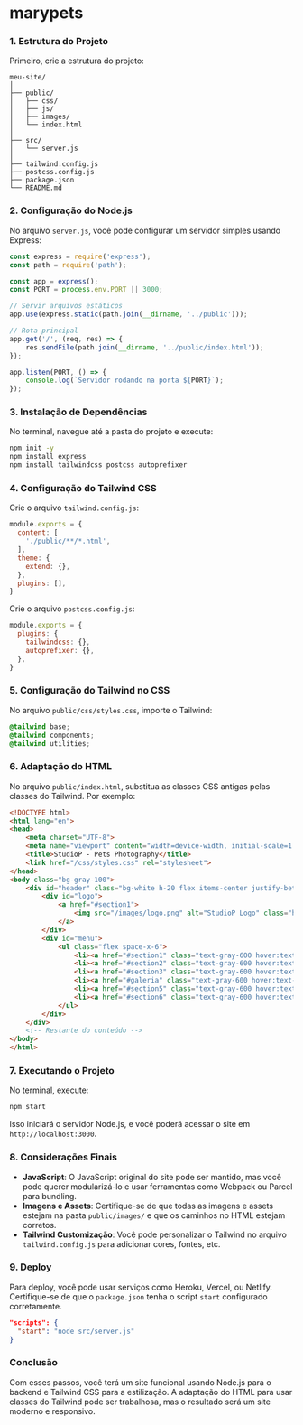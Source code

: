 # marypets


### 1. Estrutura do Projeto

Primeiro, crie a estrutura do projeto:

```
meu-site/
│
├── public/
│   ├── css/
│   ├── js/
│   ├── images/
│   └── index.html
│
├── src/
│   └── server.js
│
├── tailwind.config.js
├── postcss.config.js
├── package.json
└── README.md
```

### 2. Configuração do Node.js

No arquivo `server.js`, você pode configurar um servidor simples usando Express:

```javascript
const express = require('express');
const path = require('path');

const app = express();
const PORT = process.env.PORT || 3000;

// Servir arquivos estáticos
app.use(express.static(path.join(__dirname, '../public')));

// Rota principal
app.get('/', (req, res) => {
    res.sendFile(path.join(__dirname, '../public/index.html'));
});

app.listen(PORT, () => {
    console.log(`Servidor rodando na porta ${PORT}`);
});
```

### 3. Instalação de Dependências

No terminal, navegue até a pasta do projeto e execute:

```bash
npm init -y
npm install express
npm install tailwindcss postcss autoprefixer
```

### 4. Configuração do Tailwind CSS

Crie o arquivo `tailwind.config.js`:

```javascript
module.exports = {
  content: [
    './public/**/*.html',
  ],
  theme: {
    extend: {},
  },
  plugins: [],
}
```

Crie o arquivo `postcss.config.js`:

```javascript
module.exports = {
  plugins: {
    tailwindcss: {},
    autoprefixer: {},
  },
}
```

### 5. Configuração do Tailwind no CSS

No arquivo `public/css/styles.css`, importe o Tailwind:

```css
@tailwind base;
@tailwind components;
@tailwind utilities;
```

### 6. Adaptação do HTML

No arquivo `public/index.html`, substitua as classes CSS antigas pelas classes do Tailwind. Por exemplo:

```html
<!DOCTYPE html>
<html lang="en">
<head>
    <meta charset="UTF-8">
    <meta name="viewport" content="width=device-width, initial-scale=1.0">
    <title>StudioP - Pets Photography</title>
    <link href="/css/styles.css" rel="stylesheet">
</head>
<body class="bg-gray-100">
    <div id="header" class="bg-white h-20 flex items-center justify-between px-6">
        <div id="logo">
            <a href="#section1">
                <img src="/images/logo.png" alt="StudioP Logo" class="h-12">
            </a>
        </div>
        <div id="menu">
            <ul class="flex space-x-6">
                <li><a href="#section1" class="text-gray-600 hover:text-gray-900">Inicio</a></li>
                <li><a href="#section2" class="text-gray-600 hover:text-gray-900">Sobre</a></li>
                <li><a href="#section3" class="text-gray-600 hover:text-gray-900">Perguntas</a></li>
                <li><a href="#galeria" class="text-gray-600 hover:text-gray-900">Galeria</a></li>
                <li><a href="#section5" class="text-gray-600 hover:text-gray-900">Serviços</a></li>
                <li><a href="#section6" class="text-gray-600 hover:text-gray-900">Contactos</a></li>
            </ul>
        </div>
    </div>
    <!-- Restante do conteúdo -->
</body>
</html>
```

### 7. Executando o Projeto

No terminal, execute:

```bash
npm start
```

Isso iniciará o servidor Node.js, e você poderá acessar o site em `http://localhost:3000`.

### 8. Considerações Finais

- **JavaScript**: O JavaScript original do site pode ser mantido, mas você pode querer modularizá-lo e usar ferramentas como Webpack ou Parcel para bundling.
- **Imagens e Assets**: Certifique-se de que todas as imagens e assets estejam na pasta `public/images/` e que os caminhos no HTML estejam corretos.
- **Tailwind Customização**: Você pode personalizar o Tailwind no arquivo `tailwind.config.js` para adicionar cores, fontes, etc.

### 9. Deploy

Para deploy, você pode usar serviços como Heroku, Vercel, ou Netlify. Certifique-se de que o `package.json` tenha o script `start` configurado corretamente.

```json
"scripts": {
  "start": "node src/server.js"
}
```

### Conclusão

Com esses passos, você terá um site funcional usando Node.js para o backend e Tailwind CSS para a estilização. A adaptação do HTML para usar classes do Tailwind pode ser trabalhosa, mas o resultado será um site moderno e responsivo.

